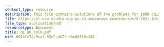 ```yaml
---
content_type: resource
description: This file contains solutions of the problems for 2000 quiz 1.
file: https://ol-ocw-studio-app-qa.s3.amazonaws.com/courses/8-282j-introduction-to-astronomy-spring-2006/0614fc7a3caf05c9d47fdbcd33f9c240_q1_00_soln.pdf
file_type: application/pdf
resourcetype: Document
title: q1_00_soln.pdf
uid: 0614fc7a-3caf-05c9-d47f-dbcd33f9c240
---
```

